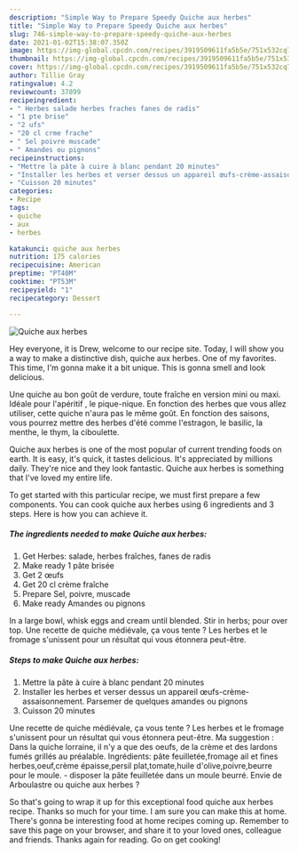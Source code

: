 ```yaml
---
description: "Simple Way to Prepare Speedy Quiche aux herbes"
title: "Simple Way to Prepare Speedy Quiche aux herbes"
slug: 746-simple-way-to-prepare-speedy-quiche-aux-herbes
date: 2021-01-02T15:38:07.350Z
image: https://img-global.cpcdn.com/recipes/3919509611fa5b5e/751x532cq70/quiche-aux-herbes-photo-principale-de-la-recette.jpg
thumbnail: https://img-global.cpcdn.com/recipes/3919509611fa5b5e/751x532cq70/quiche-aux-herbes-photo-principale-de-la-recette.jpg
cover: https://img-global.cpcdn.com/recipes/3919509611fa5b5e/751x532cq70/quiche-aux-herbes-photo-principale-de-la-recette.jpg
author: Tillie Gray
ratingvalue: 4.2
reviewcount: 37899
recipeingredient:
- " Herbes salade herbes fraches fanes de radis"
- "1 pte brise"
- "2 ufs"
- "20 cl crme frache"
- " Sel poivre muscade"
- " Amandes ou pignons"
recipeinstructions:
- "Mettre la pâte à cuire à blanc pendant 20 minutes"
- "Installer les herbes et verser dessus un appareil œufs-crème-assaisonnement. Parsemer de quelques amandes ou pignons"
- "Cuisson 20 minutes"
categories:
- Recipe
tags:
- quiche
- aux
- herbes

katakunci: quiche aux herbes 
nutrition: 175 calories
recipecuisine: American
preptime: "PT40M"
cooktime: "PT53M"
recipeyield: "1"
recipecategory: Dessert

---
```



![Quiche aux herbes](https://img-global.cpcdn.com/recipes/3919509611fa5b5e/751x532cq70/quiche-aux-herbes-photo-principale-de-la-recette.jpg)

Hey everyone, it is Drew, welcome to our recipe site. Today, I will show you a way to make a distinctive dish, quiche aux herbes. One of my favorites. This time, I'm gonna make it a bit unique. This is gonna smell and look delicious.

Une quiche au bon goût de verdure, toute fraîche en version mini ou maxi. Idéale pour l&#39;apéritif , le pique-nique. En fonction des herbes que vous allez utiliser, cette quiche n&#39;aura pas le même goût. En fonction des saisons, vous pourrez mettre des herbes d&#39;été comme l&#39;estragon, le basilic, la menthe, le thym, la ciboulette.

Quiche aux herbes is one of the most popular of current trending foods on earth. It is easy, it's quick, it tastes delicious. It's appreciated by millions daily. They're nice and they look fantastic. Quiche aux herbes is something that I've loved my entire life.


To get started with this particular recipe, we must first prepare a few components. You can cook quiche aux herbes using 6 ingredients and 3 steps. Here is how you can achieve it.

<!--inarticleads1-->

##### The ingredients needed to make Quiche aux herbes:

1. Get  Herbes: salade, herbes fraîches, fanes de radis
1. Make ready 1 pâte brisée
1. Get 2 œufs
1. Get 20 cl crème fraîche
1. Prepare  Sel, poivre, muscade
1. Make ready  Amandes ou pignons


In a large bowl, whisk eggs and cream until blended. Stir in herbs; pour over top. Une recette de quiche médiévale, ça vous tente ? Les herbes et le fromage s&#39;unissent pour un résultat qui vous étonnera peut-être. 

<!--inarticleads2-->

##### Steps to make Quiche aux herbes:

1. Mettre la pâte à cuire à blanc pendant 20 minutes
1. Installer les herbes et verser dessus un appareil œufs-crème-assaisonnement. Parsemer de quelques amandes ou pignons
1. Cuisson 20 minutes


Une recette de quiche médiévale, ça vous tente ? Les herbes et le fromage s&#39;unissent pour un résultat qui vous étonnera peut-être. Ma suggestion : Dans la quiche lorraine, il n&#39;y a que des oeufs, de la crème et des lardons fumés grillés au préalable. Ingrédients: pâte feuilletée,fromage ail et fines herbes,oeuf,crème épaisse,persil plat,tomate,huile d&#39;olive,poivre,beurre pour le moule. - disposer la pâte feuilletée dans un moule beurré. Envie de Arboulastre ou quiche aux herbes ? 

So that's going to wrap it up for this exceptional food quiche aux herbes recipe. Thanks so much for your time. I am sure you can make this at home. There's gonna be interesting food at home recipes coming up. Remember to save this page on your browser, and share it to your loved ones, colleague and friends. Thanks again for reading. Go on get cooking!
